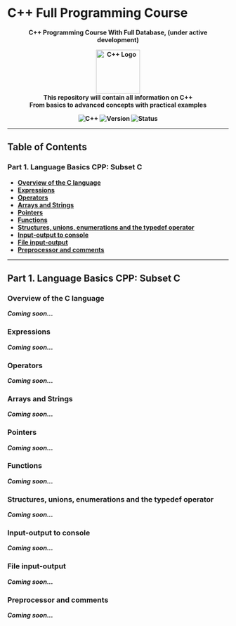 # C++ Full Programming Course

<p align="center">
  <strong>C++ Programming Course With Full Database, (under active development)<strong>
</p>

<p align="center">
  <img src="https://isocpp.org/assets/images/cpp_logo.png" alt="C++ Logo" width="100">
  <br>
  <strong>This repository will contain all information on C++</strong>
  <br>
  <span>From basics to advanced concepts with practical examples</span>
</p>

<p align="center">
  <img src="https://img.shields.io/badge/C%2B%2B-00599C?style=flat&logo=c%2B%2B&logoColor=white" alt="C++">
  <img src="https://img.shields.io/badge/version-0.0.2--alpha-red" alt="Version">
  <img src="https://img.shields.io/badge/status-under%20active%20developed-yellow" alt="Status">
</p>

---

## Table of Contents

### Part 1. Language Basics CPP: Subset C

- [Overview of the C language](#overview-of-the-c-language)
- [Expressions](#expressions)
- [Operators](#operators)
- [Arrays and Strings](#arrays-and-strings)
- [Pointers](#pointers)
- [Functions](#functions)
- [Structures, unions, enumerations and the typedef operator](#structures-unions-enumerations-and-the-typedef-operator)
- [Input-output to console](#input-output-to-console)
- [File input-output](#file-input-output)
- [Preprocessor and comments](#preprocessor-and-comments)

---

## Part 1. Language Basics CPP: Subset C

### Overview of the C language
*Coming soon...*

### Expressions
*Coming soon...*

### Operators
*Coming soon...*

### Arrays and Strings
*Coming soon...*

### Pointers
*Coming soon...*

### Functions
*Coming soon...*

### Structures, unions, enumerations and the typedef operator
*Coming soon...*

### Input-output to console
*Coming soon...*

### File input-output
*Coming soon...*

### Preprocessor and comments
*Coming soon...*
